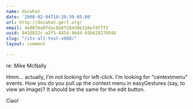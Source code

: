 ```yaml
---
name: docwhat
date: '2008-02-04T10:20:39-05:00'
url: http://docwhat.gerf.org/
email: 4e8076a0fdac6b8f284d8b316efdf7f3
uuid: 9416832c-a2f5-445d-964d-93b628270546
slug: "/its-all-text-v080/"
layout: comment

---
```


re: Mike McNally

Hmm... actually, I'm not looking for left-click.  I'm looking for "centextmenu" events.  How you do you pull up the context menu in easyGestures (say, to view an image)?  It should be the same for the edit button.

Ciao!

